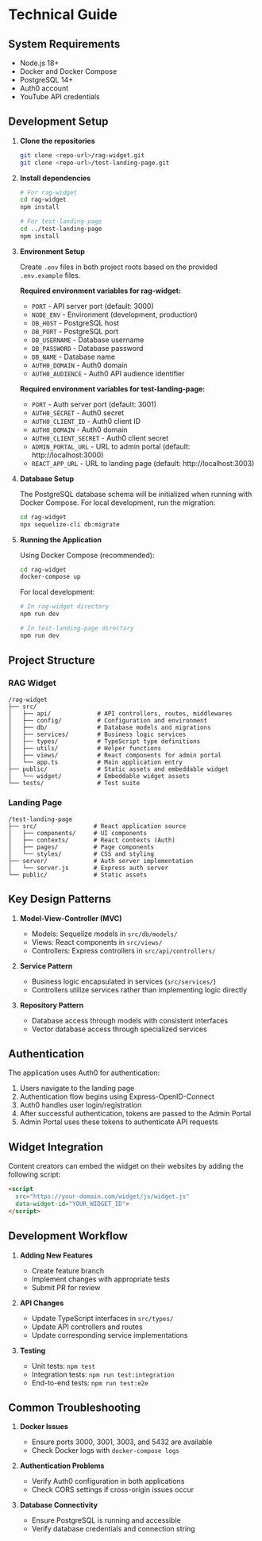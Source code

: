 # Technical Guide

## System Requirements

- Node.js 18+
- Docker and Docker Compose
- PostgreSQL 14+
- Auth0 account
- YouTube API credentials

## Development Setup

1. **Clone the repositories**
   ```bash
   git clone <repo-url>/rag-widget.git
   git clone <repo-url>/test-landing-page.git
   ```

2. **Install dependencies**
   ```bash
   # For rag-widget
   cd rag-widget
   npm install

   # For test-landing-page
   cd ../test-landing-page
   npm install
   ```

3. **Environment Setup**
   
   Create `.env` files in both project roots based on the provided `.env.example` files.

   **Required environment variables for rag-widget:**
   - `PORT` - API server port (default: 3000)
   - `NODE_ENV` - Environment (development, production)
   - `DB_HOST` - PostgreSQL host
   - `DB_PORT` - PostgreSQL port
   - `DB_USERNAME` - Database username
   - `DB_PASSWORD` - Database password
   - `DB_NAME` - Database name
   - `AUTH0_DOMAIN` - Auth0 domain
   - `AUTH0_AUDIENCE` - Auth0 API audience identifier

   **Required environment variables for test-landing-page:**
   - `PORT` - Auth server port (default: 3001)
   - `AUTH0_SECRET` - Auth0 secret
   - `AUTH0_CLIENT_ID` - Auth0 client ID
   - `AUTH0_DOMAIN` - Auth0 domain
   - `AUTH0_CLIENT_SECRET` - Auth0 client secret
   - `ADMIN_PORTAL_URL` - URL to admin portal (default: http://localhost:3000)
   - `REACT_APP_URL` - URL to landing page (default: http://localhost:3003)

4. **Database Setup**
   
   The PostgreSQL database schema will be initialized when running with Docker Compose. For local development, run the migration:
   
   ```bash
   cd rag-widget
   npx sequelize-cli db:migrate
   ```

5. **Running the Application**

   Using Docker Compose (recommended):
   ```bash
   cd rag-widget
   docker-compose up
   ```

   For local development:
   ```bash
   # In rag-widget directory
   npm run dev

   # In test-landing-page directory
   npm run dev
   ```

## Project Structure

### RAG Widget

```
/rag-widget
├── src/
│   ├── api/             # API controllers, routes, middlewares
│   ├── config/          # Configuration and environment
│   ├── db/              # Database models and migrations
│   ├── services/        # Business logic services
│   ├── types/           # TypeScript type definitions
│   ├── utils/           # Helper functions
│   ├── views/           # React components for admin portal
│   └── app.ts           # Main application entry
├── public/              # Static assets and embeddable widget
│   └── widget/          # Embeddable widget assets
└── tests/               # Test suite
```

### Landing Page

```
/test-landing-page
├── src/                # React application source
│   ├── components/     # UI components
│   ├── contexts/       # React contexts (Auth)
│   ├── pages/          # Page components
│   └── styles/         # CSS and styling
├── server/             # Auth server implementation
│   └── server.js       # Express auth server
└── public/             # Static assets
```

## Key Design Patterns

1. **Model-View-Controller (MVC)**
   - Models: Sequelize models in `src/db/models/`
   - Views: React components in `src/views/`
   - Controllers: Express controllers in `src/api/controllers/`

2. **Service Pattern**
   - Business logic encapsulated in services (`src/services/`)
   - Controllers utilize services rather than implementing logic directly

3. **Repository Pattern**
   - Database access through models with consistent interfaces
   - Vector database access through specialized services

## Authentication

The application uses Auth0 for authentication:

1. Users navigate to the landing page
2. Authentication flow begins using Express-OpenID-Connect
3. Auth0 handles user login/registration
4. After successful authentication, tokens are passed to the Admin Portal
5. Admin Portal uses these tokens to authenticate API requests

## Widget Integration

Content creators can embed the widget on their websites by adding the following script:

```html
<script 
  src="https://your-domain.com/widget/js/widget.js" 
  data-widget-id="YOUR_WIDGET_ID">
</script>
```

## Development Workflow

1. **Adding New Features**
   - Create feature branch
   - Implement changes with appropriate tests
   - Submit PR for review

2. **API Changes**
   - Update TypeScript interfaces in `src/types/`
   - Update API controllers and routes
   - Update corresponding service implementations

3. **Testing**
   - Unit tests: `npm test`
   - Integration tests: `npm run test:integration`
   - End-to-end tests: `npm run test:e2e`

## Common Troubleshooting

1. **Docker Issues**
   - Ensure ports 3000, 3001, 3003, and 5432 are available
   - Check Docker logs with `docker-compose logs`

2. **Authentication Problems**
   - Verify Auth0 configuration in both applications
   - Check CORS settings if cross-origin issues occur

3. **Database Connectivity**
   - Ensure PostgreSQL is running and accessible
   - Verify database credentials and connection string
